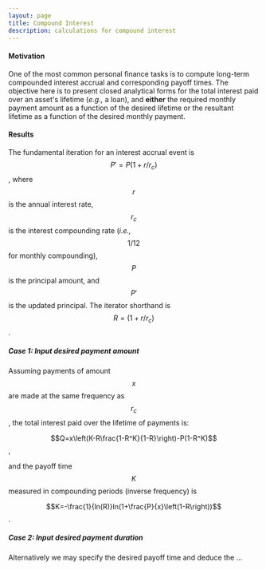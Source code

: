 ```yaml
---
layout: page
title: Compound Interest
description: calculations for compound interest
---
```


#### Motivation

One of the most common personal finance tasks is to compute long-term compounded interest accrual and corresponding payoff times. The objective here is to present closed analytical forms for the total interest paid over an asset's lifetime (*e.g.,* a loan), and **either** the required monthly payment amount as a function of the desired lifetime or the resultant lifetime as a function of the desired monthly payment.

#### Results

The fundamental iteration for an interest accrual event is $$P'=P(1+r/r_c)$$, where $$r$$ is the annual interest rate, $$r_c$$ is the interest compounding rate (*i.e.,* $$1/12$$ for monthly compounding), $$P$$ is the principal amount, and $$P'$$ is the updated principal. The iterator shorthand is $$R=(1+r/r_c)$$.


##### Case 1: Input desired payment amount
Assuming payments of amount $$x$$ are made at the same frequency as $$r_c$$, the total interest paid over the lifetime of payments is: 


$$Q=x\left(K-R\frac{1-R^K}{1-R}\right)-P(1-R^K)$$,


and the payoff time $$K$$ measured in compounding periods (inverse frequency) is


$$K=-\frac{1}{ln(R)}ln(1+\frac{P}{x}\left(1-R\right))$$.



##### Case 2: Input desired payment duration
Alternatively we may specify the desired payoff time and deduce the ...